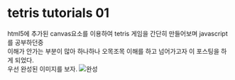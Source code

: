 # tetris tutorials 01

html5에 추가된 canvas요소를 이용하여 tetris 게임을 간단히 만들어보며 javascript를 공부하던중  
이해가 안가는 부분이 많아 하나하나 오목조목 이해를 하고 넘어가고자 이 포스팅을 하게 되었다.  
우선 완성된 이미지를 보자.
![완성](images/complete.png)
